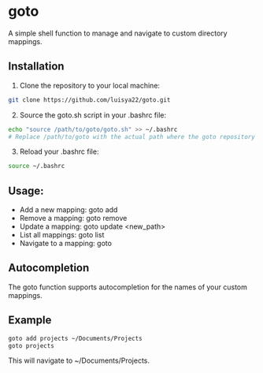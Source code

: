 # goto

A simple shell function to manage and navigate to custom directory mappings.

## Installation

1. Clone the repository to your local machine:

```sh
git clone https://github.com/luisya22/goto.git
```

2. Source the goto.sh script in your .bashrc file:
```sh
echo "source /path/to/goto/goto.sh" >> ~/.bashrc
# Replace /path/to/goto with the actual path where the goto repository is cloned.
```


3. Reload your .bashrc file:
```sh
source ~/.bashrc
```

## Usage:
- Add a new mapping: goto add <name> <path>
- Remove a mapping: goto remove <name>
- Update a mapping: goto update <name> <new_path>
- List all mappings: goto list
- Navigate to a mapping: goto <name>

## Autocompletion
The goto function supports autocompletion for the names of your custom mappings.

## Example
```sh
goto add projects ~/Documents/Projects
goto projects
```

This will navigate to ~/Documents/Projects.
